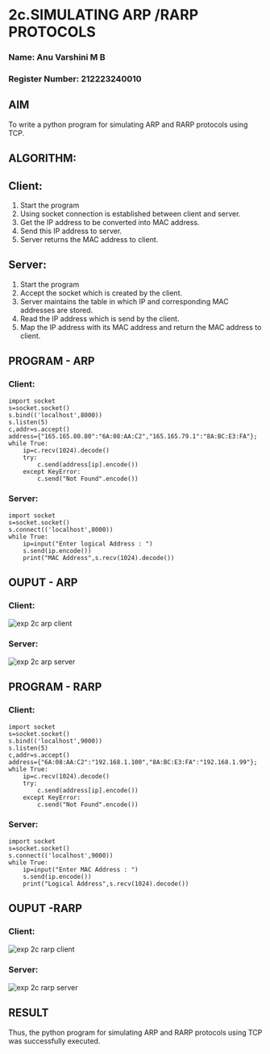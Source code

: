 # 2c.SIMULATING ARP /RARP PROTOCOLS
### Name: Anu Varshini M B
### Register Number: 212223240010
## AIM
To write a python program for simulating ARP and RARP protocols using TCP.
## ALGORITHM:
## Client:
1. Start the program
2. Using socket connection is established between client and server.
3. Get the IP address to be converted into MAC address.
4. Send this IP address to server.
5. Server returns the MAC address to client.
## Server:
1. Start the program
2. Accept the socket which is created by the client.
3. Server maintains the table in which IP and corresponding MAC addresses are
stored.
4. Read the IP address which is send by the client.
5. Map the IP address with its MAC address and return the MAC address to client.
## PROGRAM - ARP
### Client:
```
import socket
s=socket.socket()
s.bind(('localhost',8000))
s.listen(5)
c,addr=s.accept()
address={"165.165.80.80":"6A:08:AA:C2","165.165.79.1":"8A:BC:E3:FA"};
while True:
    ip=c.recv(1024).decode()
    try:
        c.send(address[ip].encode())
    except KeyError:
        c.send("Not Found".encode())
```
### Server:
```
import socket
s=socket.socket()
s.connect(('localhost',8000))
while True:
    ip=input("Enter logical Address : ")
    s.send(ip.encode())
    print("MAC Address",s.recv(1024).decode())
```
## OUPUT - ARP
### Client:
![exp 2c arp client](https://github.com/user-attachments/assets/97351268-34eb-481d-a2d6-6262212341dc)
### Server:
![exp 2c arp server](https://github.com/user-attachments/assets/8600f587-c9bb-4ca4-ae6d-027eea53d355)

## PROGRAM - RARP
### Client:
```
import socket
s=socket.socket()
s.bind(('localhost',9000))
s.listen(5)
c,addr=s.accept()
address={"6A:08:AA:C2":"192.168.1.100","8A:BC:E3:FA":"192.168.1.99"};
while True:
    ip=c.recv(1024).decode()
    try:
        c.send(address[ip].encode())
    except KeyError:
        c.send("Not Found".encode())
```
### Server:
```
import socket
s=socket.socket()
s.connect(('localhost',9000))
while True:
    ip=input("Enter MAC Address : ")
    s.send(ip.encode())
    print("Logical Address",s.recv(1024).decode())
```
## OUPUT -RARP
### Client:
![exp 2c rarp client ](https://github.com/user-attachments/assets/a738ebb4-7dd0-407e-82f6-9c89ad443fcc)

### Server:
![exp 2c rarp server](https://github.com/user-attachments/assets/cbfa62ca-6eca-4e74-8212-2352be575b6e)

## RESULT
Thus, the python program for simulating ARP and RARP protocols using TCP was successfully executed.
